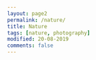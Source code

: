 ```yaml
---
layout: page2
permalink: /nature/
title: Nature
tags: [nature, photography]
modified: 20-08-2019
comments: false
---
```

